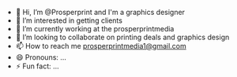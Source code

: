 - 👋 Hi, I’m @Prosperprint and I'm a graphics designer 
- 👀 I’m interested in getting clients 
- 🌱 I’m currently working at the prosperprintmedia
- 💞️ I’m looking to collaborate on printing deals and graphics design 
- 📫 How to reach me prosperprintmedia1@gmail.com 
- 😄 Pronouns: ...
- ⚡ Fun fact: ...

<!---
Prosperprint/Prosperprint is a ✨ special ✨ repository because its `README.md` (this file) appears on your GitHub profile.
You can click the Preview link to take a look at your changes.
--->
